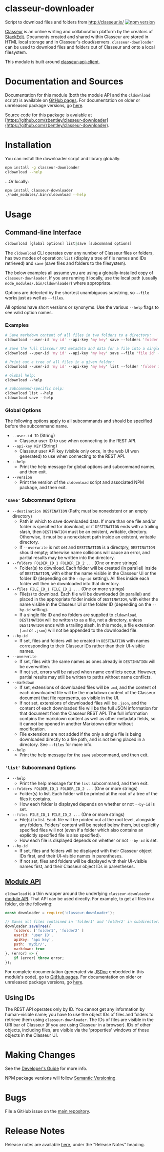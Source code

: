 # classeur-downloader

Script to download files and folders from http://classeur.io/
[![npm version](https://badge.fury.io/js/classeur-downloader.svg)](https://www.npmjs.com/package/classeur-downloader)

[Classeur](http://classeur.io/) is an online writing and collaboration platform by the creators of [StackEdit](https://stackedit.io/). Documents created and shared within Classeur are stored in HTML local storage and in Classeur's cloud/servers. `classeur-downloader` can be used to download files and folders out of Classeur and onto a local filesystem.

This module is built around [classeur-api-client](http://zbentley.github.io/classeur-api-client/versions/latest).

# Documentation and Sources

Documentation for this module (both the module API and the `cldownload` script) is available on [GitHub pages](http://zbentley.github.io/classeur-downloader/versions/latest). For documentation on older or unreleased package versions, go [here](http://zbentley.github.io/classeur-downloader).

Source code for this package is avaiable at [https://github.com/zbentley/classeur-downloader](https://github.com/zbentley/classeur-downloader).

# Installation

You can install the downloader script and library globally:

```bash
npm install -g classeur-downloader
cldownload --help
```

...Or locally:

```bash
npm install classeur-downloader
./node_modules/.bin/cldownload --help
```

# Usage

## Command-line Interface

```bash
cldownload [global options] list|save [subcommand options]
```

The `cldownload` CLI operates over any number of Classeur files or folders, has two modes of operation: `list` (display a tree of file names and IDs retrieved) and `save` (save files and folders to the filesystem).

The below examples all assume you are using a globally-installed copy of `classeur-downloader`. If you are running it locally, use the local path (usually `node_modules/.bin/cldownloader`) where appropriate.

Options are detected by the shortest unambiguous substring, so `--file` works just as well as `--files`.

All options have short versions or synonyms. Use the various `--help` flags to see valid option names.

### Examples

```perl
# Save markdown content of all files in two folders to a directory:
cldownload --user-id 'my id' --api-key 'my key' save --folders 'folder id 1' 'folder id 2' --save-path /path/to/dir --markdown

# Save the full Classeur API metadata and data for a file into a single JSON document:
cldownload --user-id 'my id' --api-key 'my key' save --file 'file id' --save-path /path/to/a/file.json

# Print out a tree of all files in a given folder:
cldownload --user-id 'my id' --api-key 'my key' list --folder 'folder id'

# Global help:
cldownload --help

# Subcommand-specific help:
cldownload list --help
cldownload save --help
```

### Global Options

The following options apply to all subcommands and should be specified before the subcommand name.

- `--user-id ID` (String)
    - Classeur user ID to use when connecting to the REST API.
- `--api-key KEY` (String)
    - Classeur user API key (visible only once, in the web UI wen generated) to use when connecting to the REST API.
- `--help`
	- Print the help message for global options and subcommand names, and then exit.
- `--version`
	- Print the version of the `cldownload` script and associated NPM package, and then exit.

### `'save'` Subcommand Options

- `--destination DESTINATION` (Path; must be nonexistent or an empty directory)
	- Path in which to save downloaded data. If more than one file and/or folder is specified for download, or if `DESTINATION` ends with a trailing slash, then `DESTINATION` must be an existent, writable, directory. Otherwise, it must be a nonexistent path inside an existent, writable directory.
	- If `--overwrite` is not set and `DESTINATION` is a directpry, `DESTINATION` should empty; otherwise name collisions will cause an error, and partial results may be written into the directory.
- `--folders FOLDER_ID_1 FOLDER_ID_2 ...` (One or more strings)
    - Folder(s) to download. Each folder will be created (in parallel) inside of `DESTINATION`, with either the name visible in the Classeur UI or the folder ID (depending on the `--by-id` setting). All files inside each folder will then be downloaded into that directory.
- `--files FILE_ID_1 FILE_ID_2 ...` (One or more strings)
    - File(s) to download. Each file will be downloaded (in parallel) and placed in the appropriate folder inside of `DESTINATION`, with either the name visible in the Classeur UI or the folder ID (depending on the `--by-id` setting).
    - If a single file ID and no folders are supplied to `cldownload`, `DESTINATION` will be written to as a file, not a directory, unless `DESTINATION` ends with a trailing slash. In this mode, a file extension (`.md` or `.json`) will not be appended to the downloaded file.
- `--by-id`
	- If set, files and folders will be created in `DESTINATION` with names corresponding to their Classeur IDs rather than their UI-visible names.
- `--overwrite`
	- If set, files with the same names as ones already in `DESTINATION` will be overwritten.
	- If not set, errors will be raised when name conflicts occur. However, partial results may still be written to paths without name conflicts.
- `--markdown`
	- If set, extensions of downloaded files will be `.md`, and the content of each downloaded file will be the markdown content of the Classeur document that file represents, as visible in the UI.
	- If not set, extensions of downloaded files will be `.json`, and the content of each downloaded file will be the full JSON information for that document from the Classeur REST API. The full information contains the markdown content as well as other metadata fields, so it cannot be opened in another Markdown editor without modification.
	- File extensions are not added if the only a single file is being downloaded directly to a file path, and is not being placed in a directory. See `--files` for more info.
- `--help`
	- Print the help message for the `save` subcommand, and then exit.

### `'list'` Subcommand Options
- `--help`
	- Print the help message for the `list` subcommand, and then exit.
- `--folders FOLDER_ID_1 FOLDER_ID_2 ...` (One or more strings)
    - Folder(s) to list. Each folder will be printed at the root of a tree of the files it contains.
    - How each folder is displayed depends on whether or not `--by-id` is set.
- `--files FILE_ID_1 FILE_ID_2 ...` (One or more strings)
    - File(s) to list. Each file will be printed out at the root level, alongside any folders. Folders' content will be nested below them, but explicitly specified files will not (even if a folder which also contains an explicitly specified file is also specified).
    - How each file is displayed depends on whether or not `--by-id` is set.
- `--by-id`
	- If set, files and folders will be displayed with their Classeur object IDs first, and their UI-visible names in parentheses.
	- If not set, files and folders will be displayed with their UI-visible names first, and their Classeur object IDs in parentheses.

## [Module API](http://zbentley.github.io/classeur-downloader/versions/latest/module-classeur-downloader.html)

`cldownload` is a thin wrapper around the underlying `classeur-downloader` [module API](http://zbentley.github.io/classeur-downloader/versions/latest/module-classeur-downloader.html). That API can be used directly. For example, to get all files in a folder, do the following:

```javascript
const downloader = require('classeur-downloader');

// Saves all files contained in 'folder1' and 'folder2' in subdirectories of mydir/ with those same names:
downloader.saveTree({
	folders: ['folder1', 'folder2' ]
	userId: 'user ID',
	apiKey: 'api key',
	path: 'mydir/',
	markdown: true
}, (error) => {
	if (error) throw error;
});
```

For complete documentation (generated via [JSDoc](usejsdoc.org) embedded in this module's code), go to [GitHub pages](http://zbentley.github.io/classeur-downloader/versions/latest/module-classeur-downloader.html). For documentation on older or unreleased package versions, go [here](http://zbentley.github.io/classeur-downloader).

## Using IDs

The REST API operates only by ID. You cannot get any information by human-visible name; you have to use the object IDs of files and folders to retrieve them using `classeur-downloader`. The IDs of files are visible in the URI bar of Classeur (if you are using Classeur in a browser). IDs of other objects, including files, are visible via the 'properties' windows of those objects in the Classeur UI.

# Making Changes

See the [Developer's Guide](https://github.com/zbentley/classeur-downloader/blob/master/doc/tutorials/DeveloperGuide.md) for more info.

NPM package versions will follow [Semantic Versioning](http://semver.org/).

# Bugs

File a GitHub issue on the [main repository](https://github.com/zbentley/classeur-downloader).

# Release Notes

Release notes are available [here](http://zbentley.github.io/classeur-downloader/versions/latest), under the "Release Notes" heading.